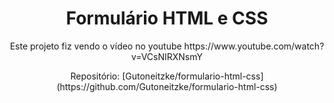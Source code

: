 <h1 align="center">Formulário HTML e CSS</h1>

<p align="center">Este projeto fiz vendo o vídeo no youtube https://www.youtube.com/watch?v=VCsNIRXNsmY</p>

<p align="center">Repositório: [Gutoneitzke/formulario-html-css](https://github.com/Gutoneitzke/formulario-html-css)</p>
